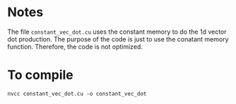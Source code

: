 # Notes
The file `constant_vec_dot.cu` uses the constant memory to do the 1d vector dot production. The purpose of the code is just to use the conatant memory function. Therefore, the code is not optimized.

# To compile
```
nvcc constant_vec_dot.cu -o constant_vec_dot
```